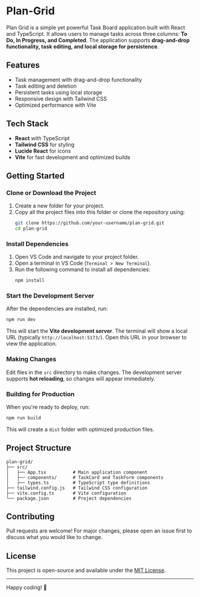 # Plan-Grid

Plan Grid is a simple yet powerful Task Board application built with React and TypeScript. It allows users to manage tasks across three columns: **To Do, In Progress, and Completed**. The application supports **drag-and-drop functionality, task editing, and local storage for persistence**.

## Features
- Task management with drag-and-drop functionality
- Task editing and deletion
- Persistent tasks using local storage
- Responsive design with Tailwind CSS
- Optimized performance with Vite

## Tech Stack
- **React** with TypeScript
- **Tailwind CSS** for styling
- **Lucide React** for icons
- **Vite** for fast development and optimized builds

## Getting Started

### Clone or Download the Project

1. Create a new folder for your project.
2. Copy all the project files into this folder or clone the repository using:
   ```sh
   git clone https://github.com/your-username/plan-grid.git
   cd plan-grid
   ```

### Install Dependencies

1. Open VS Code and navigate to your project folder.
2. Open a terminal in VS Code (`Terminal > New Terminal`).
3. Run the following command to install all dependencies:
   ```sh
   npm install
   ```

### Start the Development Server

After the dependencies are installed, run:
```sh
npm run dev
```
This will start the **Vite development server**.
The terminal will show a local URL (typically `http://localhost:5173/`).
Open this URL in your browser to view the application.

### Making Changes
Edit files in the `src` directory to make changes. The development server supports **hot reloading**, so changes will appear immediately.

### Building for Production
When you're ready to deploy, run:
```sh
npm run build
```
This will create a `dist` folder with optimized production files.

## Project Structure
```
plan-grid/
├── src/
│   ├── App.tsx          # Main application component
│   ├── components/      # TaskCard and TaskForm components
│   ├── types.ts         # TypeScript type definitions
├── tailwind.config.js   # Tailwind CSS configuration
├── vite.config.ts       # Vite configuration
└── package.json         # Project dependencies
```

## Contributing
Pull requests are welcome! For major changes, please open an issue first to discuss what you would like to change.

## License
This project is open-source and available under the [MIT License](LICENSE).

---

Happy coding! 🚀

